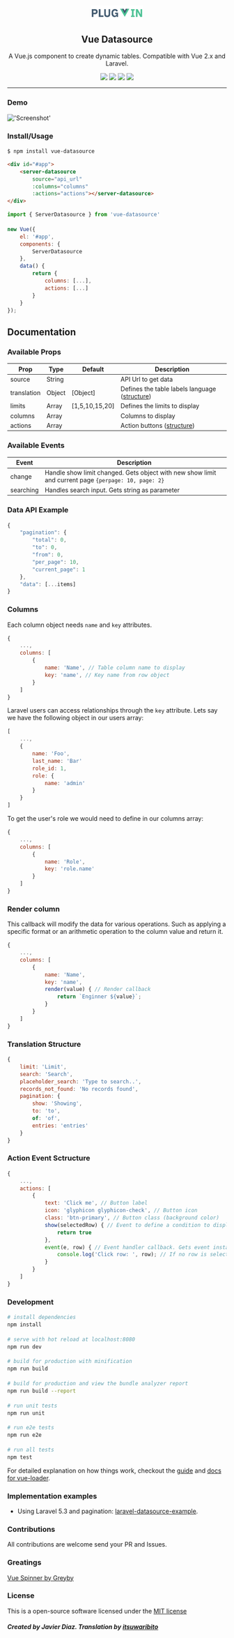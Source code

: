 <p align="center">
    <a href="https://github.com/coderdiaz/vue-datasource">
        <img src="logotype.png" width="120">
    </a>
    <h2 align="center">Vue Datasource</h2>
</p>

<p align="center">
    A Vue.js component to create dynamic tables. Compatible with Vue 2.x and Laravel.
</p>

<p align="center">
    <a href="https://github.com/coderdiaz/vue-datasource/blob/master/LICENSE"><img src="https://img.shields.io/badge/license-MIT-blue.svg?style=flat-square"></a>
    <a href="https://github.com/coderdiaz/vue-datasource/stargazers"><img src="https://img.shields.io/github/stars/coderdiaz/vue-datasource.svg?style=flat-square"></a>
    <a href="http://npmjs.com/package/vue-datasource"><img src="https://img.shields.io/npm/dm/vue-datasource.svg?style=flat-square"></a>
    <a href="http://npmjs.com/package/vue-datasource"><img src="https://img.shields.io/npm/v/vue-datasource.svg?style=flat-square"></a>
</p>

---

### Demo
!['Screenshot'](https://raw.githubusercontent.com/coderdiaz/vue-datasource/master/screenshot.png)

### Install/Usage
```
$ npm install vue-datasource
```

```html
<div id="#app">
    <server-datasource
        source="api_url"
        :columns="columns"
        :actions="actions"></server-datasource>
</div>
```

```javascript
import { ServerDatasource } from 'vue-datasource'

new Vue({
    el: '#app',
    components: {
        ServerDatasource
    },
    data() {
        return {
            columns: [...],
            actions: [...]
        }
    }
});
```

## Documentation

### Available Props
| Prop        | Type    | Default        | Description                                                 |
|-------------|---------|----------------|-------------------------------------------------------------|
| source      | String  |                | API Url to get data                                         |
| translation | Object  | [Object]       | Defines the table labels language ([structure](#translation-structure))            |
| limits      | Array   | [1,5,10,15,20] | Defines the limits to display                               |
| columns     | Array   |                | Columns to display                                          |
| actions     | Array   |                | Action buttons ([structure](#action-event-sctructure))      |

### Available Events
| Event       | Description                                                                                         |
|-------------|-----------------------------------------------------------------------------------------------------|
| change      | Handle show limit changed. Gets object with new show limit and current page `{perpage: 10, page: 2}`|
| searching   | Handles search input. Gets string as parameter                                                      |

### Data API Example
```javascript
{
    "pagination": {
        "total": 0,
        "to": 0,
        "from": 0,
        "per_page": 10,
        "current_page": 1
    },
    "data": [...items]
}
```

### Columns
Each column object needs `name` and `key` attributes.
```javascript
{
    ...,
    columns: [
        {
            name: 'Name', // Table column name to display
            key: 'name', // Key name from row object
        }
    ]
}
```

Laravel users can access relationships through the `key` attribute. Lets say we have the following object in our users array:

```javascript
[
    ...,
    {
        name: 'Foo',
        last_name: 'Bar'
        role_id: 1,
        role: {
            name: 'admin'
        }
    }
]
```

To get the user's role we would need to define in our columns array:
```javascript
{
    ...,
    columns: [
        {
            name: 'Role',
            key: 'role.name'
        }
    ]
}
```


### Render column
This callback will modify the data for various operations. Such as applying a specific format or an arithmetic operation to the column value and return it.
```javascript
{
    ...,
    columns: [
        {
            name: 'Name',
            key: 'name',
            render(value) { // Render callback
                return `Enginner ${value}`;
            }
        }
    ]
}
```

### Translation Structure
```javascript
{
    limit: 'Limit',
    search: 'Search',
    placeholder_search: 'Type to search..',
    records_not_found: 'No records found',
    pagination: {
        show: 'Showing',
        to: 'to',
        of: 'of',
        entries: 'entries'
    }
}
```

### Action Event Sctructure
```javascript
{
    ...,
    actions: [
        {
            text: 'Click me', // Button label
            icon: 'glyphicon glyphicon-check', // Button icon
            class: 'btn-primary', // Button class (background color)
            show(selectedRow) { // Event to define a condition to display the button with the selected row
                return true
            },
            event(e, row) { // Event handler callback. Gets event instace and selected row
                console.log('Click row: ', row); // If no row is selected, row will be NULL
            }
        }
    ]
}
```

### Development

``` bash
# install dependencies
npm install

# serve with hot reload at localhost:8080
npm run dev

# build for production with minification
npm run build

# build for production and view the bundle analyzer report
npm run build --report

# run unit tests
npm run unit

# run e2e tests
npm run e2e

# run all tests
npm test
```

For detailed explanation on how things work, checkout the [guide](http://vuejs-templates.github.io/webpack/) and [docs for vue-loader](http://vuejs.github.io/vue-loader).

### Implementation examples
- Using Laravel 5.3 and pagination: [laravel-datasource-example](https://github.com/coderdiaz/laravel-datasource-example).

### Contributions
All contributions are welcome send your PR and Issues.

### Greatings
[Vue Spinner by Greyby](https://github.com/greyby/vue-spinner)

### License
This is a open-source software licensed under the [MIT license](https://raw.githubusercontent.com/coderdiaz/vue-datasource/master/LICENSE)

##### Created by Javier Diaz. Translation by [itsuwaribito](https://github.com/itsuwaribito)

